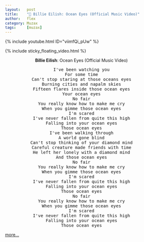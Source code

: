 ```yaml
---
layout:   post
title:    "🎵 Billie Eilish: Ocean Eyes (Official Music Video)"
author:   flex
category: Muzax
tags:     [muzax]
---
```


{% include youtube.html ID="viimfQi_pUw" %}

<!-- break -->

{% include sticky_floating_video.html %}

<p><center><b>Billie Eilish</b>: Ocean Eyes (Official Music Video)</center></p>

<center><pre>
I've been watching you
For some time
Can't stop staring at those oceans eyes
Burning cities and napalm skies
Fifteen flares inside those ocean eyes
Your ocean eyes
No fair
You really know how to make me cry
When you gimme those ocean eyes
I'm scared
I've never fallen from quite this high
Falling into your ocean eyes
Those ocean eyes
I've been walking through
A world gone blind
Can't stop thinking of your diamond mind
Careful creature made friends with time
He left her lonely with a diamond mind
And those ocean eyes
No fair
You really know how to make me cry
When you gimme those ocean eyes
I'm scared
I've never fallen from quite this high
Falling into your ocean eyes
Those ocean eyes
No fair
You really know how to make me cry
When you gimme those ocean eyes
I'm scared
I've never fallen from quite this high
Falling into your ocean eyes
Those ocean eyes
</pre></center>

[more...](https://down.freemusicdownloads.world/results?search=ocean+eyes+billie+eilish)